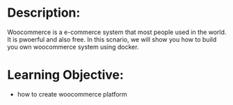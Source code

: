 # Description:
Woocommerce is a e-commerce system that most people used in the world. It is pwoerful and also free.
In this scnario, we will show you how to build you own woocommerce system using docker.

# Learning Objective:
- how to create woocommerce platform
